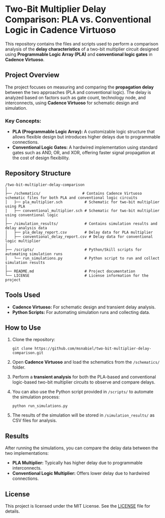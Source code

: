 # Two-Bit Multiplier Delay Comparison: PLA vs. Conventional Logic in Cadence Virtuoso

This repository contains the files and scripts used to perform a comparison analysis of the **delay characteristics** of a two-bit multiplier circuit designed using **Programmable Logic Array (PLA)** and **conventional logic gates** in **Cadence Virtuoso**.

## Project Overview

The project focuses on measuring and comparing the **propagation delay** between the two approaches (PLA and conventional logic). The delay is analyzed based on factors such as gate count, technology node, and interconnects, using **Cadence Virtuoso** for schematic design and simulation.

### Key Concepts:
- **PLA (Programmable Logic Array):** A customizable logic structure that allows flexible design but introduces higher delays due to programmable connections.
- **Conventional Logic Gates:** A hardwired implementation using standard gates such as AND, OR, and XOR, offering faster signal propagation at the cost of design flexibility.

## Repository Structure

```
/two-bit-multiplier-delay-comparison
│
├── /schematics/                   # Contains Cadence Virtuoso schematic files for both PLA and conventional logic circuits
│   ├── pla_multiplier.sch          # Schematic for two-bit multiplier using PLA
│   ├── conventional_multiplier.sch # Schematic for two-bit multiplier using conventional logic
│
├── /simulation_results/            # Contains simulation results and delay analysis data
│   ├── pla_delay_report.csv        # Delay data for PLA multiplier
│   ├── conventional_delay_report.csv # Delay data for conventional logic multiplier
│
├── /scripts/                       # Python/Skill scripts for automating simulation runs
│   └── run_simulations.py          # Python script to run and collect simulation results
│
├── README.md                       # Project documentation
└── LICENSE                         # License information for the project
```

## Tools Used

- **Cadence Virtuoso:** For schematic design and transient delay analysis.
- **Python Scripts:** For automating simulation runs and collecting data.
  
## How to Use

1. Clone the repository:
   ```
   git clone https://github.com/msnabiel/two-bit-multiplier-delay-comparison.git
   ```
   
2. Open **Cadence Virtuoso** and load the schematics from the `/schematics/` folder.

3. Perform a **transient analysis** for both the PLA-based and conventional logic-based two-bit multiplier circuits to observe and compare delays.

4. You can also use the Python script provided in `/scripts/` to automate the simulation process:
   ```
   python run_simulations.py
   ```

5. The results of the simulation will be stored in `/simulation_results/` as CSV files for analysis.

## Results

After running the simulations, you can compare the delay data between the two implementations:
- **PLA Multiplier:** Typically has higher delay due to programmable interconnects.
- **Conventional Logic Multiplier:** Offers lower delay due to hardwired connections.

## License

This project is licensed under the MIT License. See the [LICENSE](LICENSE) file for details.
